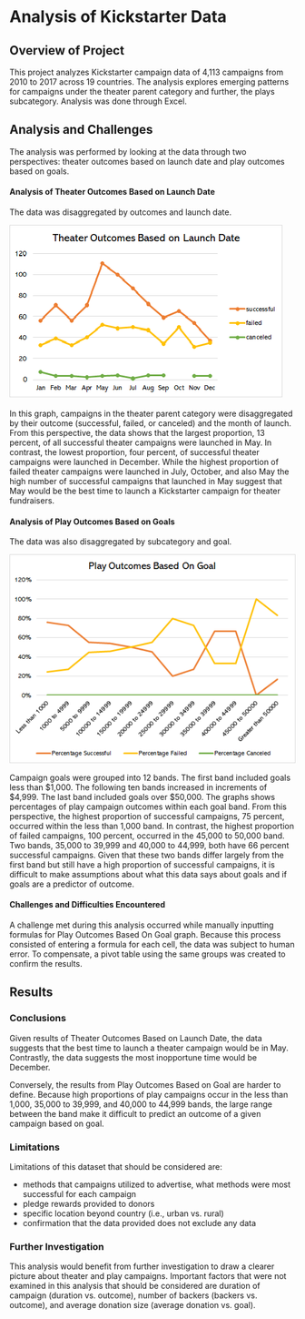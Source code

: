 # Analysis of Kickstarter Data
## Overview of Project 
This project analyzes Kickstarter campaign data of 4,113 campaigns from 2010 to 2017 across 19 countries. The analysis explores emerging patterns for campaigns under the theater parent category and further, the plays subcategory. Analysis was done through Excel. 
## Analysis and Challenges 
The analysis was performed by looking at the data through two perspectives: theater outcomes based on launch date and play outcomes based on goals.  
#### Analysis of Theater Outcomes Based on Launch Date
The data was disaggregated by outcomes and launch date. 

![parent category and launch date](Theater_Outcomes_vs_Launch.png)

In this graph, campaigns in the theater parent category were disaggregated by their outcome (successful, failed, or canceled) and the month of launch. From this perspective, the data shows that the largest proportion, 13 percent, of all successful theater campaigns were launched in May. In contrast, the lowest proportion, four percent, of successful theater campaigns were launched in December. While the highest proportion of failed theater campaigns were launched in July, October, and also May the high number of successful campaigns that launched in May suggest that May would be the best time to launch a Kickstarter campaign for theater fundraisers.   

#### Analysis of Play Outcomes Based on Goals
The data was also disaggregated by subcategory and goal. 

![subcategory and goals](Outcomes_vs_Goals.png)

Campaign goals were grouped into 12 bands. The first band included goals less than $1,000. The following ten bands increased in increments of $4,999. The last band included goals over $50,000. The graphs shows percentages of play campaign outcomes within each goal band. From this perspective, the highest proportion of successful campaigns, 75 percent, occurred within the less than 1,000 band. In contrast, the highest proportion of failed campaigns, 100 percent, occurred in the 45,000 to 50,000 band. Two bands, 35,000 to 39,999 and 40,000 to 44,999, both have 66 percent successful campaigns. Given that these two bands differ largely from the first band but still have a high proportion of successful campaigns, it is difficult to make assumptions about what this data says about goals and if goals are a predictor of outcome. 
#### Challenges and Difficulties Encountered
A challenge met during this analysis occurred while manually inputting formulas for Play Outcomes Based On Goal graph. Because this process consisted of entering a formula for each cell, the data was subject to human error. To compensate, a pivot table using the same groups was created to confirm the results. 
## Results 
### Conclusions
Given results of Theater Outcomes Based on Launch Date, the data suggests that the best time to launch a theater campaign would be in May. Contrastly, the data suggests the most inopportune time would be December. 

Conversely, the results from Play Outcomes Based on Goal are harder to define. Because high proportions of play campaigns occur in the less than 1,000, 35,000 to 39,999, and 40,000 to 44,999 bands, the large range between the band make it difficult to predict an outcome of a given campaign based on goal. 
### Limitations 
Limitations of this dataset that should be considered are:
- methods that campaigns utilized to advertise, what methods were most successful for each campaign
- pledge rewards provided to donors
- specific location beyond country (i.e., urban vs. rural)
- confirmation that the data provided does not exclude any data 
### Further Investigation
This analysis would benefit from further investigation to draw a clearer picture about theater and play campaigns. Important factors that were not examined in this analysis that should be considered are duration of campaign (duration vs. outcome), number of backers (backers vs. outcome), and average donation size (average donation vs. goal). 
